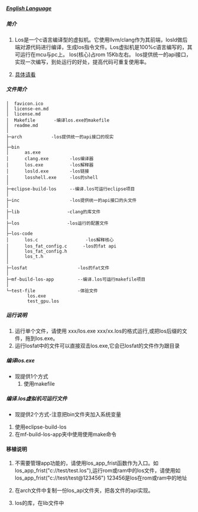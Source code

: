 ##### [English Language](https://github.com/mclos/los/blob/master/readme-en.md)
##### 简介
1. Los是一个c语言编译型的虚拟机。它使用llvm/clang作为其前端，losld做后端对源代码进行编译，生成los指令文件。Los虚拟机是100%c语言编写的，其可运行在mcu与pc上。
los(核心)占rom 15Kb左右。
los提供统一的api接口，实现一次编写，到处运行的好处，提高代码可重复使用率。

2. [具体请看](https://mclos.github.io/)
##### 文件简介
```
│  favicon.ico
│  license-en.md
│  license.md
│  Makefile       -编译los.exe的makefile      
│  readme.md
│  
├─arch           -los提供统一的api接口的现实
│          
├─bin
│      as.exe        
│      clang.exe        -los编译器
│      los.exe          -los解释器
│      losld.exe        -los链接
│      losshell.exe     -los的shell
│      
├─eclipse-build-los     --编译.los可运行eclipse项目
│          
├─inc                   -los提供统一的api接口的头文件
│      
├─lib                  -clang的库文件
│                  
├─los                  -los运行的配置文件
│      
├─los-code         
│      los.c                  -los解释核心
│      los_fat_config.c      -los的fat api
│      los_fat_config.h
│      los_t.h
│      
├─losfat                   -los的fat文件
│                  
├─mf-build-los-app         --编译.los可运行makefile项目
│      
└─test-file                -体验文件
        los.exe
        test_gpu.los
```

##### 运行说明
1. 运行单个文件，请使用 xxx/los.exe xxx/xx.los的格式运行,或把los后缀的文件，拖到los.exe。
2. 运行losfat中的文件可以直接双击los.exe,它会已losfat的文件作为跟目录

##### 编译los.exe
* 现提供1个方式
   1. 使用makefile

##### 编译.los虚拟机可运行文件
   * 现提供2个方式-注意把bin文件夹加入系统变量
   1. 使用eclipse-build-los
   2. 在mf-build-los-app夹中使用使用make命令

#### 移植说明
1. 不需要管理app功能的，请使用los_app_frist函数作为入口。如los_app_frist("c://test/test.los"),运行rom或ram中的los文件，请使用如los_app_frist("c://test/test@123456") 123456是los在rom或ram中的地址

2. 在arch文件中复制一份los_api文件夹，把各文件的api实现。

3. los的库，在lib文件中
